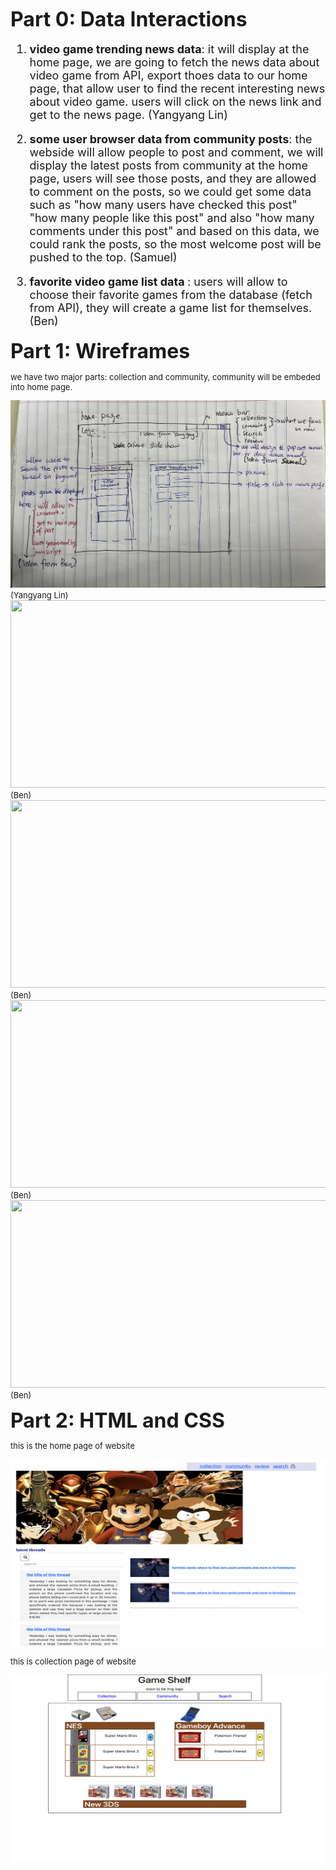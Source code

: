 **<font size="6"> 
   Part 0: Data Interactions 
</font>**
<font size="4" >


1. <strong>video game trending news data</strong>: it will display at the home page, we are going to fetch the news data about video game from API, export thoes data to our home page, that allow user to find the recent interesting news about video game. users will click on the news link and get to the news page. (Yangyang Lin)

2. <strong> some user browser data from community posts</strong>: the webside will allow people to post and comment, we will display the latest posts from community at the home page, users will see those posts, and they are allowed to comment on the posts, so we could get some data such as "how many users have checked this post" "how many people like this post" and also "how many comments under this post" and based on this data, we could rank the posts, so the most welcome post will be pushed to the top. (Samuel)


3. <strong>favorite video game list data </strong>: users will allow to choose their favorite games from the database (fetch from API), they will create a game list for themselves.(Ben)
</font>


**<font size="6"> 
   Part 1: Wireframes
</font>**
<font size="2">
   
   we have two major parts: collection and community, community will be embeded into home page.

   <img src="img/homePage.png" style="height:300px;width:600px">
   (Yangyang Lin)
   
   
   <br>
   <img src="/cs326-final-Dalet/img/first.png" style="height:300px;width:600px">
   (Ben)
   
   
   <br>
   <img src="/cs326-final-Dalet/img/second.png" style="height:300px;width:600px">
   (Ben)
   
   
   <br>
   <img src="/cs326-final-Dalet/img/third.png" style="height:300px;width:600px">
   (Ben)
   
   
   <br>
   <img src="/cs326-final-Dalet/img/forth.png" style="height:300px;width:600px">
   (Ben)









**<font size="6"> 
   Part 2: HTML and CSS
</font>**
<font size="2">
   <p> this is the home page of website</p>
   <img src="img/mainPage.png" style="height:300px;width:600px">
   
   <p>this is collection page of website</p>
   <img src="img/collection.png" style="height:300px;width:600px">
